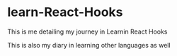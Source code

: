 # learn-React-Hooks

This is me detailing my journey in Learnin React Hooks

This is also my diary in learning other languages as well